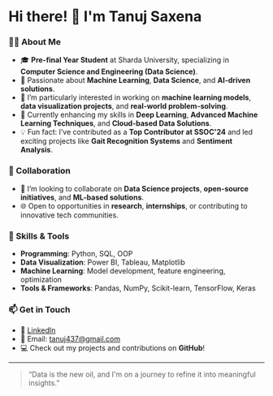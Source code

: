 # Hi there! 👋 I'm Tanuj Saxena  

### 👨‍💻 About Me  
- 🎓 **Pre-final Year Student** at Sharda University, specializing in **Computer Science and Engineering (Data Science)**.  
- 🌟 Passionate about **Machine Learning**, **Data Science**, and **AI-driven solutions**.  
- 👀 I’m particularly interested in working on **machine learning models**, **data visualization projects**, and **real-world problem-solving**.  
- 🌱 Currently enhancing my skills in **Deep Learning**, **Advanced Machine Learning Techniques**, and **Cloud-based Data Solutions**.  
- 💡 Fun fact: I’ve contributed as a **Top Contributor at SSOC'24** and led exciting projects like **Gait Recognition Systems** and **Sentiment Analysis**.  

### 🤝 Collaboration  
- 💞️ I’m looking to collaborate on **Data Science projects**, **open-source initiatives**, and **ML-based solutions**.  
- 🌐 Open to opportunities in **research**, **internships**, or contributing to innovative tech communities.  

### 🚀 Skills & Tools  
- **Programming**: Python, SQL, OOP  
- **Data Visualization**: Power BI, Tableau, Matplotlib  
- **Machine Learning**: Model development, feature engineering, optimization  
- **Tools & Frameworks**: Pandas, NumPy, Scikit-learn, TensorFlow, Keras  

### 📫 Get in Touch  
- 💼 [LinkedIn](https://www.linkedin.com/in/tanuj-saxena-970271252/)  
- 📧 Email: [tanuj437@gmail.com](mailto:tanuj437@gmail.com)  
- 💻 Check out my projects and contributions on **GitHub**!  


---

> “Data is the new oil, and I'm on a journey to refine it into meaningful insights.”  
